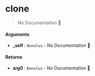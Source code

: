 # clone

> No Documentation 🚧

#### Arguments

- **\_self** : `Annulus` \- No Documentation 🚧

#### Returns

- **arg0** : `Annulus` \- No Documentation 🚧
